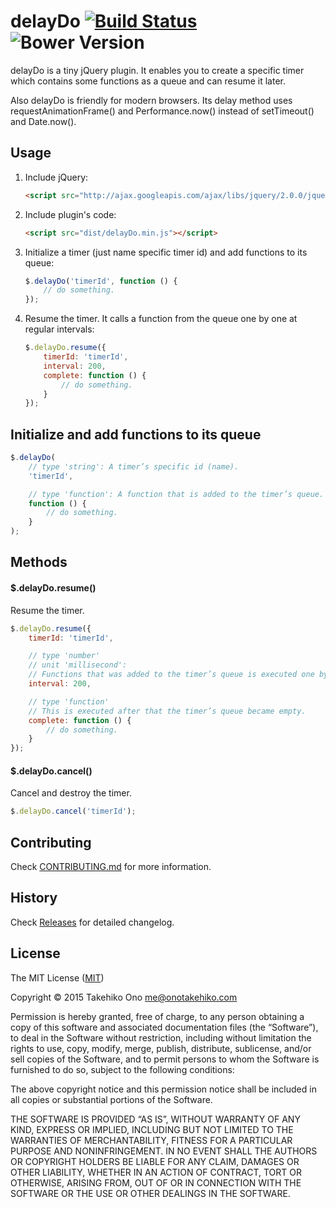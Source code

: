 # delayDo [![Build Status](https://secure.travis-ci.org/onopko/delayDo.svg?branch=master)](https://travis-ci.org/onopko/delayDo) ![Bower Version](https://badge.fury.io/bo/delay-do.svg)

delayDo is a tiny jQuery plugin. It enables you to create a specific timer which contains some functions as a queue and can resume it later.

Also delayDo is friendly for modern browsers. Its delay method uses requestAnimationFrame() and Performance.now() instead of setTimeout() and Date.now().

## Usage

1. Include jQuery:

	```html
	<script src="http://ajax.googleapis.com/ajax/libs/jquery/2.0.0/jquery.min.js"></script>
	```

2. Include plugin's code:

	```html
	<script src="dist/delayDo.min.js"></script>
	```

3. Initialize a timer (just name specific timer id) and add functions to its queue:

	```javascript
	$.delayDo('timerId', function () {
		// do something.
	});
	```

4. Resume the timer. It calls a function from the queue one by one at regular intervals:

	```javascript
	$.delayDo.resume({
		timerId: 'timerId',
		interval: 200,
		complete: function () {
			// do something.
		}
	});
	```

## Initialize and add functions to its queue

```javascript
$.delayDo(
	// type 'string': A timer’s specific id (name).
	'timerId',

	// type 'function': A function that is added to the timer’s queue.
	function () {
		// do something.
	}
);
```

## Methods

#### $.delayDo.resume()

Resume the timer.

```javascript
$.delayDo.resume({
	timerId: 'timerId',

	// type 'number'
	// unit 'millisecond':
	// Functions that was added to the timer’s queue is executed one by one at this interval.
	interval: 200,

	// type 'function'
	// This is executed after that the timer’s queue became empty.
	complete: function () {
		// do something.
	}
});
```

#### $.delayDo.cancel()

Cancel and destroy the timer.

```javascript
$.delayDo.cancel('timerId');
```

## Contributing

Check [CONTRIBUTING.md](https://github.com/onopko/delayDo/blob/master/CONTRIBUTING.md) for more information.

## History

Check [Releases](https://github.com/onopko/delayDo/releases) for detailed changelog.

## License

The MIT License ([MIT](http://www.opensource.org/licenses/mit-license.php))

Copyright © 2015 Takehiko Ono <me@onotakehiko.com>

Permission is hereby granted, free of charge, to any person obtaining a copy of this software and associated documentation files (the “Software”), to deal in the Software without restriction, including without limitation the rights to use, copy, modify, merge, publish, distribute, sublicense, and/or sell copies of the Software, and to permit persons to whom the Software is furnished to do so, subject to the following conditions:

The above copyright notice and this permission notice shall be included in all copies or substantial portions of the Software.

THE SOFTWARE IS PROVIDED “AS IS”, WITHOUT WARRANTY OF ANY KIND, EXPRESS OR IMPLIED, INCLUDING BUT NOT LIMITED TO THE WARRANTIES OF MERCHANTABILITY, FITNESS FOR A PARTICULAR PURPOSE AND NONINFRINGEMENT. IN NO EVENT SHALL THE AUTHORS OR COPYRIGHT HOLDERS BE LIABLE FOR ANY CLAIM, DAMAGES OR OTHER LIABILITY, WHETHER IN AN ACTION OF CONTRACT, TORT OR OTHERWISE, ARISING FROM, OUT OF OR IN CONNECTION WITH THE SOFTWARE OR THE USE OR OTHER DEALINGS IN THE SOFTWARE.
